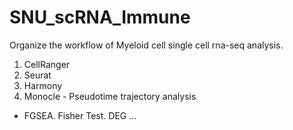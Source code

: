 # SNU_scRNA_Immune
Organize the workflow of Myeloid cell single cell rna-seq analysis. 
1. CellRanger
2. Seurat
3. Harmony
4. Monocle - Pseudotime trajectory analysis
+ FGSEA. Fisher Test. DEG ...
